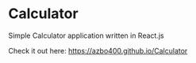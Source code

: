 # Calculator 
Simple Calculator application written in React.js

Check it out here: https://azbo400.github.io/Calculator
